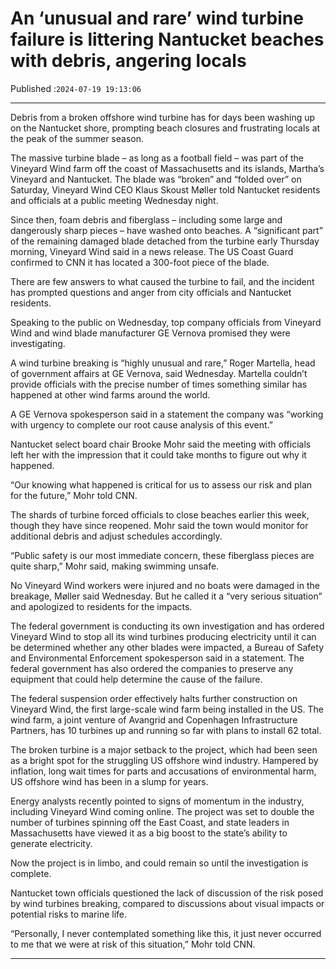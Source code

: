 # An ‘unusual and rare’ wind turbine failure is littering Nantucket beaches with debris, angering locals

Published :`2024-07-19 19:13:06`

---

Debris from a broken offshore wind turbine has for days been washing up on the Nantucket shore, prompting beach closures and frustrating locals at the peak of the summer season.

The massive turbine blade – as long as a football field – was part of the Vineyard Wind farm off the coast of Massachusetts and its islands, Martha’s Vineyard and Nantucket. The blade was “broken” and “folded over” on Saturday, Vineyard Wind CEO Klaus Skoust Møller told Nantucket residents and officials at a public meeting Wednesday night.

Since then, foam debris and fiberglass  – including some large and dangerously sharp pieces – have washed onto beaches. A “significant part” of the remaining damaged blade detached from the turbine early Thursday morning, Vineyard Wind said in a news release. The US Coast Guard confirmed to CNN it has located a 300-foot piece of the blade.

There are few answers to what caused the turbine to fail, and the incident has prompted questions and anger from city officials and Nantucket residents.

Speaking to the public on Wednesday, top company officials from Vineyard Wind and wind blade manufacturer GE Vernova promised they were investigating.

A wind turbine breaking is “highly unusual and rare,” Roger Martella, head of government affairs at GE Vernova, said Wednesday. Martella couldn’t provide officials with the precise number of times something similar has happened at other wind farms around the world.

A GE Vernova spokesperson said in a statement the company was “working with urgency to complete our root cause analysis of this event.”

Nantucket select board chair Brooke Mohr said the meeting with officials left her with the impression that it could take months to figure out why it happened.

“Our knowing what happened is critical for us to assess our risk and plan for the future,” Mohr told CNN.

The shards of turbine forced officials to close beaches earlier this week, though they have since reopened. Mohr said the town would monitor for additional debris and adjust schedules accordingly.

“Public safety is our most immediate concern, these fiberglass pieces are quite sharp,” Mohr said, making swimming unsafe.

No Vineyard Wind workers were injured and no boats were damaged in the breakage, Møller said Wednesday. But he called it a “very serious situation” and apologized to residents for the impacts.

The federal government is conducting its own investigation and has ordered Vineyard Wind to stop all its wind turbines producing electricity until it can be determined whether any other blades were impacted, a Bureau of Safety and Environmental Enforcement spokesperson said in a statement. The federal government has also ordered the companies to preserve any equipment that could help determine the cause of the failure.

The federal suspension order effectively halts further construction on Vineyard Wind, the first large-scale wind farm being installed in the US. The wind farm, a joint venture of Avangrid and Copenhagen Infrastructure Partners, has 10 turbines up and running so far with plans to install 62 total.

The broken turbine is a major setback to the project, which had been seen as a bright spot for the struggling US offshore wind industry. Hampered by inflation, long wait times for parts and accusations of environmental harm, US offshore wind has been in a slump for years.

Energy analysts recently pointed to signs of momentum in the industry, including Vineyard Wind coming online. The project was set to double the number of turbines spinning off the East Coast, and state leaders in Massachusetts have viewed it as a big boost to the state’s ability to generate electricity.

Now the project is in limbo, and could remain so until the investigation is complete.

Nantucket town officials questioned the lack of discussion of the risk posed by wind turbines breaking, compared to discussions about visual impacts or potential risks to marine life.

“Personally, I never contemplated something like this, it just never occurred to me that we were at risk of this situation,” Mohr told CNN.

---

